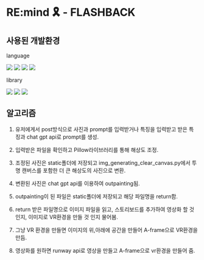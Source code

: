 # RE:mind 🎗️ - FLASHBACK

## 사용된 개발환경
language

<img src="https://img.shields.io/badge/Python-3776AB?style=flat-square&logo=python&logoColor=white"/> <img src="https://img.shields.io/badge/Javascript-F7DF1E?style=flat-square&logo=javascript&logoColor=black"/> <img src="https://img.shields.io/badge/HTML-E34F26?style=flat-square&logo=html5&logoColor=white"/> <img src="https://img.shields.io/badge/CSS-3776AB?style=flat-square&logo=css3&logoColor=white"/>

library

<img src="https://img.shields.io/badge/Flask-3776AB?style=flat-square&logo=flask&logoColor=white"/> <img src="https://img.shields.io/badge/Aframe.js-EF2D5E?style=flat-square&logo=aframe&logoColor=white"/> <img src="https://img.shields.io/badge/Open_ai-412991?style=flat-square&logo=openai&logoColor=white"/>

## 알고리즘
1. 유저에게서 post방식으로 사진과 prompt를 입력받거나 특징을 입력받고 받은 특징과 chat gpt api로 prompt를 생성.

2. 입력받은 파일을 확인하고 Pillow라이브러리를 통해 해상도 조정.

3. 조정된 사진은 static폴더에 저장되고 img_generating_clear_canvas.py에서 투명 캔버스를 포함한 더 큰 해상도의 사진으로 변환.

4. 변환된 사진은 chat gpt api를 이용하여 outpainting됨.

5. outpainting이 된 파일은 static폴더에 저장되고 해당 파일명을 return함.

6. return 받은 파일명으로 이미지 파일을 읽고, 스토리보드를 추가하여 영상화 할 것인지, 이미지로 VR환경을 만들 것 인지 물어봄.

7. 그냥 VR 환경을 만들면 이미지의 위,아래에 공간을 만들어 A-frame으로 VR환경을 만듬.

8. 영상화를 원하면 runway api로 영상을 만들고 A-frame으로 vr환경을 만들어 줌. 
